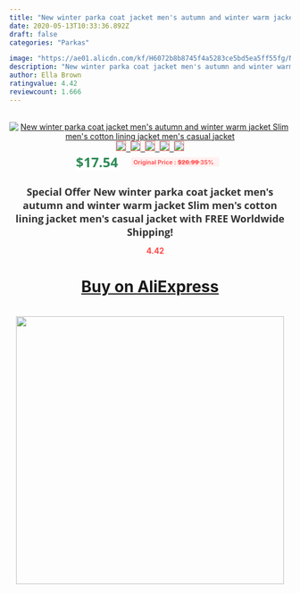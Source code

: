 ```yaml
---
title: "New winter parka coat jacket men's autumn and winter warm jacket Slim men's cotton lining jacket men's casual jacket"
date: 2020-05-13T10:33:36.892Z
draft: false
categories: "Parkas"

image: "https://ae01.alicdn.com/kf/H6072b8b8745f4a5283ce5bd5ea5ff55fg/New-winter-parka-coat-jacket-men-s-autumn-and-winter-warm-jacket-Slim-men-s-cotton.jpg"
description: "New winter parka coat jacket men's autumn and winter warm jacket Slim men's cotton lining jacket men's casual jacket"
author: Ella Brown
ratingvalue: 4.42
reviewcount: 1.666
---
```

<br>
<div style="text-align: center;">
<a href="https://s.click.aliexpress.com/e/_Ake0iD" target="_blank" rel="nofollow noopener noreferrer"><img alt="New winter parka coat jacket men's autumn and winter warm jacket Slim men's cotton lining jacket men's casual jacket" class="magnifier-image" src="https://ae01.alicdn.com/kf/H6072b8b8745f4a5283ce5bd5ea5ff55fg/New-winter-parka-coat-jacket-men-s-autumn-and-winter-warm-jacket-Slim-men-s-cotton.jpg_640x640.jpg">
<br>
<img style="border:1px solid salmon" src="https://ae01.alicdn.com/kf/H6072b8b8745f4a5283ce5bd5ea5ff55fg/New-winter-parka-coat-jacket-men-s-autumn-and-winter-warm-jacket-Slim-men-s-cotton.jpg_120x120.jpg">&nbsp;&nbsp;<img style="border:1px solid salmon" src="https://ae01.alicdn.com/kf/H5bd893ed961e4c0987cc6be307fb127eh/New-winter-parka-coat-jacket-men-s-autumn-and-winter-warm-jacket-Slim-men-s-cotton.jpg_120x120.jpg">&nbsp;&nbsp;<img style="border:1px solid salmon" src="https://ae01.alicdn.com/kf/H905fa6270e4949f0a8e1db65495adebfe/New-winter-parka-coat-jacket-men-s-autumn-and-winter-warm-jacket-Slim-men-s-cotton.jpg_120x120.jpg">&nbsp;&nbsp;<img style="border:1px solid salmon" src="https://ae01.alicdn.com/kf/H0de6ce7094914e7ba710f8290f5b5388Y/New-winter-parka-coat-jacket-men-s-autumn-and-winter-warm-jacket-Slim-men-s-cotton.jpg_120x120.jpg">&nbsp;&nbsp;<img style="border:1px solid salmon" src="https://ae01.alicdn.com/kf/Ha70f1206ad7f48b6a372ef346570868fM/New-winter-parka-coat-jacket-men-s-autumn-and-winter-warm-jacket-Slim-men-s-cotton.jpg_120x120.jpg"></a></div><br0>
<div style="text-align: center;"><span style="background-color: white; border: 0px; box-sizing: border-box; color: seagreen; display: inline-block; font-family: &quot;open sans&quot; , &quot;arial&quot; , &quot;helvetica&quot; , sans-serif , &quot;heiti&quot;; font-size: 24px; font-stretch: inherit; font-weight: 700; line-height: inherit; margin: 0px 10px 0px 0px; padding: 0px; vertical-align: middle;">$17.54 </span>
<span style="background: rgb(255 , 241 , 241); border-radius: 3px; border: 0px; box-sizing: border-box; color: #ff4747; display: inline-block; font-family: inherit; font-size: 12px; font-stretch: inherit; font-style: inherit; font-variant: inherit; font-weight: 600; line-height: inherit; margin: 0px; padding: 2px 5px; transform: scale(0.9); vertical-align: middle;">Original Price : <b style="text-decoration: line-through;">$26.99 </b> 35%&nbsp;&nbsp;</span></div>
<h1 style="color: #333333; display: inline-block; font-family: &quot;open sans&quot; , &quot;arial&quot; , &quot;helvetica&quot; , sans-serif , &quot;heiti&quot;; font-size: 18px; font-stretch: inherit; font-weight: 700; text-align: center;">Special Offer New winter parka coat jacket men's autumn and winter warm jacket Slim men's cotton lining jacket men's casual jacket with FREE Worldwide Shipping!</h1>
<div style="color: #ff4747; text-align: center;">
<img src="https://4.bp.blogspot.com/-M0ZcTcb-5uY/XleCXlxnR4I/AAAAAAAAAEc/OrjgMkXV1oMQFaCRZj5HQwOCBcu3w1FegCPcBGAYYCw/s1600/star.png" style="height: 15px;">&nbsp;<b>4.42</b></div>
<div class="button_cont" align="center"><a class="buynow_a" href="https://s.click.aliexpress.com/e/_Ake0iD" target="_blank" rel="nofollow noopener noreferrer"><H1>Buy on AliExpress</H1></a></div><br>
<div class="separator" style="clear: both; text-align: center;">
<img src="https://lh3.googleusercontent.com/-pTy5HemUv9M/XlePHvY0dAI/AAAAAAAAAE4/0nX5iRUoIWY8eMW9Dpxeirr157OZliDIgCLcBGAsYHQ/s1600/badge.gif" width="480">
</div>
